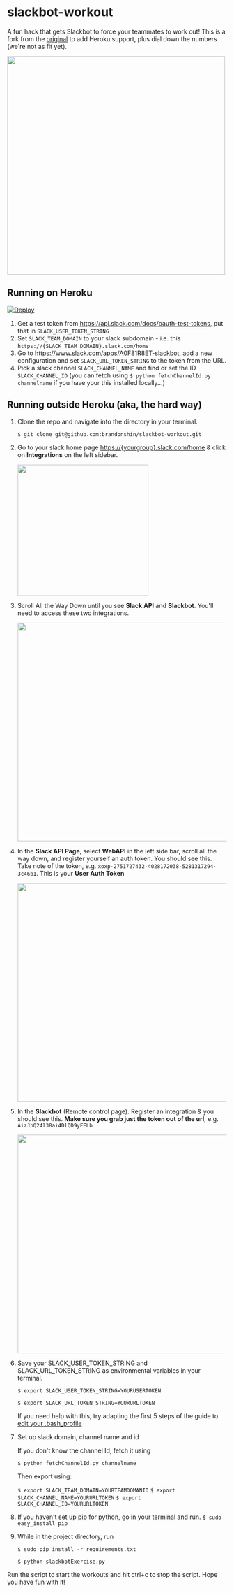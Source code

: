 # slackbot-workout

A fun hack that gets Slackbot to force your teammates to work out! This is a fork from the [original](https://github.com/brandonshin/slackbot-workout) to add Heroku support, plus dial down the numbers (we're not as fit yet).

<img src = "https://ctrlla-blog.s3.amazonaws.com/2015/Jun/Screen_Shot_2015_06_10_at_5_57_55_PM-1433984292189.png" width = 500>

## Running on Heroku

[![Deploy](https://www.herokucdn.com/deploy/button.png)](https://heroku.com/deploy)

1. Get a test token from https://api.slack.com/docs/oauth-test-tokens, put that in ``SLACK_USER_TOKEN_STRING``
2. Set ``SLACK_TEAM_DOMAIN`` to your slack subdomain - i.e. this ``https://{SLACK_TEAM_DOMAIN}.slack.com/home``
3. Go to https://www.slack.com/apps/A0F81R8ET-slackbot, add a new configuration and set ``SLACK_URL_TOKEN_STRING`` to the token from the URL.
4. Pick a slack channel ``SLACK_CHANNEL_NAME`` and find or set the ID ``SLACK_CHANNEL_ID`` (you can fetch using ``$ python fetchChannelId.py channelname`` if you have your this installed locally...)

## Running outside Heroku (aka, the hard way) 

1. Clone the repo and navigate into the directory in your terminal.

    `$ git clone git@github.com:brandonshin/slackbot-workout.git`

2. Go to your slack home page [https://{yourgroup}.slack.com/home](http://my.slack.com/home) & click on **Integrations** on the left sidebar.

    <img src = "https://ctrlla-blog.s3.amazonaws.com/2015/Jun/Screen_Shot_2015_06_05_at_7_21_33_PM-1433557303531.png" width = 300>

3. Scroll All the Way Down until you see **Slack API** and **Slackbot**. You'll need to access these two integrations.

    <img src="https://ctrlla-blog.s3.amazonaws.com/2015/Jun/Screen_Shot_2015_06_05_at_7_19_44_PM-1433557206307.png" width = 500>

4. In the **Slack API Page**, select **WebAPI** in the left side bar, scroll all the way down, and register yourself an auth token. You should see this. Take note of the token, e.g. `xoxp-2751727432-4028172038-5281317294-3c46b1`. This is your **User Auth Token**

    <img src="https://ctrlla-blog.s3.amazonaws.com/2015/Jun/Screen_Shot_2015_06_05_at_7_00_24_PM-1433557433415.png" width = 500>

5. In the **Slackbot** (Remote control page). Register an integration & you should see this. __Make sure you grab just the token out of the url__, e.g. `AizJbQ24l38ai4DlQD9yFELb`

    <img src="https://ctrlla-blog.s3.amazonaws.com/2015/Jun/Screen_Shot_2015_06_03_at_8_44_00_AM-1433557565175.png" width = 500>

6. Save your SLACK_USER_TOKEN_STRING and SLACK_URL_TOKEN_STRING as environmental variables in your terminal.

    `$ export SLACK_USER_TOKEN_STRING=YOURUSERTOKEN`
    
    `$ export SLACK_URL_TOKEN_STRING=YOURURLTOKEN`
    
    If you need help with this, try adapting the first 5 steps of the guide to [edit your .bash_profile](http://natelandau.com/my-mac-osx-bash_profile/)
    
7. Set up slack domain, channel name and id

    If you don't know the channel Id, fetch it using

    `$ python fetchChannelId.py channelname`

    Then export using:

    `$ export SLACK_TEAM_DOMAIN=YOURTEAMDOMANIO`
    `$ export SLACK_CHANNEL_NAME=YOURURLTOKEN`
    `$ export SLACK_CHANNEL_ID=YOURURLTOKEN`

8. If you haven't set up pip for python, go in your terminal and run.
`$ sudo easy_install pip`

9. While in the project directory, run

    `$ sudo pip install -r requirements.txt`

    `$ python slackbotExercise.py`

Run the script to start the workouts and hit ctrl+c to stop the script. Hope you have fun with it!
